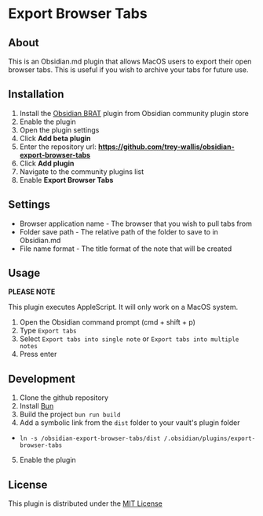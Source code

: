 # Export Browser Tabs

## About

This is an Obsidian.md plugin that allows MacOS users to export their open browser tabs. This is useful if you wish to archive your tabs for future use.

## Installation

1. Install the [Obsidian BRAT](https://github.com/TfTHacker/obsidian42-brat) plugin from Obsidian community plugin store
2. Enable the plugin
3. Open the plugin settings
4. Click **Add beta plugin**
5. Enter the repository url: **https://github.com/trey-wallis/obsidian-export-browser-tabs**
6. Click **Add plugin**
7. Navigate to the community plugins list
8. Enable **Export Browser Tabs**

## Settings

-   Browser application name - The browser that you wish to pull tabs from
-   Folder save path - The relative path of the folder to save to in Obsidian.md
-   File name format - The title format of the note that will be created

## Usage

**PLEASE NOTE**

This plugin executes AppleScript. It will only work on a MacOS system.

1. Open the Obsidian command prompt (cmd + shift + p)
2. Type `Export tabs`
3. Select `Export tabs into single note` or `Export tabs into multiple notes`
4. Press enter

## Development

1. Clone the github repository
2. Install [Bun](https://bun.sh)
3. Build the project `bun run build`
4. Add a symbolic link from the `dist` folder to your vault's plugin folder

-   `ln -s /obsidian-export-browser-tabs/dist /.obsidian/plugins/export-browser-tabs`

5. Enable the plugin

## License

This plugin is distributed under the [MIT License](https://github.com/trey-wallis/obsidian-export-browser-tabs/blob/master/LICENSE)
